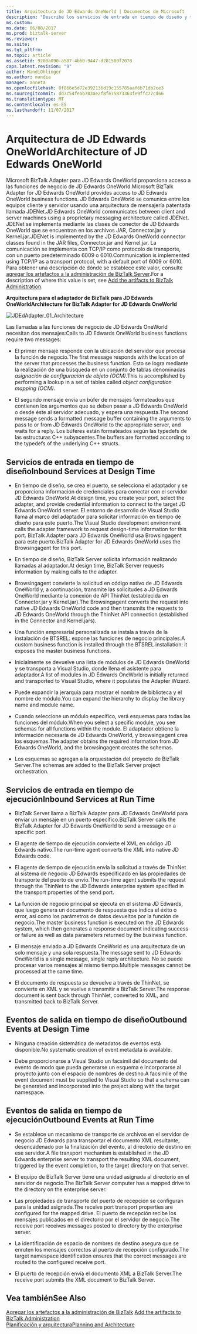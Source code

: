 ```yaml
---
title: Arquitectura de JD Edwards OneWorld | Documentos de Microsoft
description: "Describe los servicios de entrada en tiempo de diseño y tiempo de ejecución y eventos de salida en tiempo de diseño y tiempo de ejecución en el adaptador de JD Edwards OneWorld en BizTalk"
ms.custom: 
ms.date: 06/08/2017
ms.prod: biztalk-server
ms.reviewer: 
ms.suite: 
ms.tgt_pltfrm: 
ms.topic: article
ms.assetid: 9200a090-a587-4b60-9447-d281580f2078
caps.latest.revision: "9"
author: MandiOhlinger
ms.author: mandia
manager: anneta
ms.openlocfilehash: 0f866e5d72e392136d19c155785aaf6b71db2ce3
ms.sourcegitcommit: dd7c54feab783ae2f8fe75873363fe9ffc77cd66
ms.translationtype: MT
ms.contentlocale: es-ES
ms.lasthandoff: 11/07/2017
---
```

# <a name="architecture-of-jd-edwards-oneworld"></a><span data-ttu-id="b7f8f-103">Arquitectura de JD Edwards OneWorld</span><span class="sxs-lookup"><span data-stu-id="b7f8f-103">Architecture of JD Edwards OneWorld</span></span>
<span data-ttu-id="b7f8f-104">Microsoft BizTalk Adapter para JD Edwards OneWorld proporciona acceso a las funciones de negocio de JD Edwards OneWorld.</span><span class="sxs-lookup"><span data-stu-id="b7f8f-104">Microsoft BizTalk Adapter for JD Edwards OneWorld provides access to JD Edwards OneWorld business functions.</span></span> <span data-ttu-id="b7f8f-105">JD Edwards OneWorld se comunica entre los equipos cliente y servidor usando una arquitectura de mensajería patentada llamada JDENet.</span><span class="sxs-lookup"><span data-stu-id="b7f8f-105">JD Edwards OneWorld communicates between client and server machines using a proprietary messaging architecture called JDENet.</span></span> <span data-ttu-id="b7f8f-106">JDENet se implementa mediante las clases de conector de JD Edwards OneWorld que se encuentran en los archivos JAR, Connector.jar y Kernel.jar.</span><span class="sxs-lookup"><span data-stu-id="b7f8f-106">JDENet is implemented by the JD Edwards OneWorld connector classes found in the JAR files, Connector.jar and Kernel.jar.</span></span> <span data-ttu-id="b7f8f-107">La comunicación se implementa con TCP/IP como protocolo de transporte, con un puerto predeterminado 6009 o 6010.</span><span class="sxs-lookup"><span data-stu-id="b7f8f-107">Communication is implemented using TCP/IP as a transport protocol, with a default port of 6009 or 6010.</span></span> <span data-ttu-id="b7f8f-108">Para obtener una descripción de dónde se establece este valor, consulte [agregar los artefactos a la administración de BizTalk Server](../core/adding-biztalk-adapter-for-jd-edwards-oneworld.md).</span><span class="sxs-lookup"><span data-stu-id="b7f8f-108">For a description of where this value is set, see [Add the artifacts to BizTalk Administration](../core/adding-biztalk-adapter-for-jd-edwards-oneworld.md).</span></span>  
  
 <span data-ttu-id="b7f8f-109">**Arquitectura para el adaptador de BizTalk para JD Edwards OneWorld**</span><span class="sxs-lookup"><span data-stu-id="b7f8f-109">**Architecture for BizTalk Adapter for JD Edwards OneWorld**</span></span>  
  
 ![](../core/media/jdedadapter-01-architecture.gif "JDEdAdapter_01_Architecture")  
  
 <span data-ttu-id="b7f8f-110">Las llamadas a las funciones de negocio de JD Edwards OneWorld necesitan dos mensajes:</span><span class="sxs-lookup"><span data-stu-id="b7f8f-110">Calls to JD Edwards OneWorld business functions require two messages:</span></span>  
  
-   <span data-ttu-id="b7f8f-111">El primer mensaje responde con la ubicación del servidor que procesa la función de negocio.</span><span class="sxs-lookup"><span data-stu-id="b7f8f-111">The first message responds with the location of the server that processes the business function.</span></span> <span data-ttu-id="b7f8f-112">Esto se logra mediante la realización de una búsqueda en un conjunto de tablas denominadas *asignación de configuración de objeto (OCM)*.</span><span class="sxs-lookup"><span data-stu-id="b7f8f-112">This is accomplished by performing a lookup in a set of tables called *object configuration mapping (OCM)*.</span></span>  
  
-   <span data-ttu-id="b7f8f-113">El segundo mensaje envía un búfer de mensajes formateados que contienen los argumentos que se deben pasar a JD Edwards OneWorld o desde éste al servidor adecuado, y espera una respuesta.</span><span class="sxs-lookup"><span data-stu-id="b7f8f-113">The second message sends a formatted message buffer containing the arguments to pass to or from JD Edwards OneWorld to the appropriate server, and waits for a reply.</span></span> <span data-ttu-id="b7f8f-114">Los búferes están formateados según las typedefs de las estructuras C++ subyacentes.</span><span class="sxs-lookup"><span data-stu-id="b7f8f-114">The buffers are formatted according to the typedefs of the underlying C++ structs.</span></span>  
  
## <a name="inbound-services-at-design-time"></a><span data-ttu-id="b7f8f-115">Servicios de entrada en tiempo de diseño</span><span class="sxs-lookup"><span data-stu-id="b7f8f-115">Inbound Services at Design Time</span></span>  
  
-   <span data-ttu-id="b7f8f-116">En tiempo de diseño, se crea el puerto, se selecciona el adaptador y se proporciona información de credenciales para conectar con el servidor JD Edwards OneWorld.</span><span class="sxs-lookup"><span data-stu-id="b7f8f-116">At design time, you create your port, select the adapter, and provide credential information to connect to the target JD Edwards OneWorld server.</span></span> <span data-ttu-id="b7f8f-117">El entorno de desarrollo de Visual Studio llama al marco del adaptador para solicitar información en tiempo de diseño para este puerto.</span><span class="sxs-lookup"><span data-stu-id="b7f8f-117">The Visual Studio development environment calls the adapter framework to request design-time information for this port.</span></span> <span data-ttu-id="b7f8f-118">BizTalk Adapter para JD Edwards OneWorld usa Browsingagent para este puerto.</span><span class="sxs-lookup"><span data-stu-id="b7f8f-118">BizTalk Adapter for JD Edwards OneWorld uses the Browsingagent for this port.</span></span>  
  
-   <span data-ttu-id="b7f8f-119">En tiempo de diseño, BizTalk Server solicita información realizando llamadas al adaptador.</span><span class="sxs-lookup"><span data-stu-id="b7f8f-119">At design time, BizTalk Server requests information by making calls to the adapter.</span></span>  
  
-   <span data-ttu-id="b7f8f-120">Browsingagent convierte la solicitud en código nativo de JD Edwards OneWorld y, a continuación, transmite las solicitudes a JD Edwards OneWorld mediante la conexión de API ThinNet (establecida en Connector.jar y Kernel.jar).</span><span class="sxs-lookup"><span data-stu-id="b7f8f-120">The Browsingagent converts the request into native JD Edwards OneWorld code and then transmits the requests to JD Edwards OneWorld through the ThinNet API connection (established in the Connector and Kernel.jars).</span></span>  
  
-   <span data-ttu-id="b7f8f-121">Una función empresarial personalizada se instala a través de la instalación de BTSREL: expone las funciones de negocio principales.</span><span class="sxs-lookup"><span data-stu-id="b7f8f-121">A custom business function is installed through the BTSREL installation: it exposes the master business functions.</span></span>  
  
-   <span data-ttu-id="b7f8f-122">Inicialmente se devuelve una lista de módulos de JD Edwards OneWorld y se transporta a Visual Studio, donde llena el asistente para adaptador.</span><span class="sxs-lookup"><span data-stu-id="b7f8f-122">A list of modules in JD Edwards OneWorld is initially returned and transported to Visual Studio, where it populates the Adapter Wizard.</span></span>  
  
-   <span data-ttu-id="b7f8f-123">Puede expandir la jerarquía para mostrar el nombre de biblioteca y el nombre de módulo.</span><span class="sxs-lookup"><span data-stu-id="b7f8f-123">You can expand the hierarchy to display the library name and module name.</span></span>  
  
-   <span data-ttu-id="b7f8f-124">Cuando seleccione un módulo específico, verá esquemas para todas las funciones del módulo.</span><span class="sxs-lookup"><span data-stu-id="b7f8f-124">When you select a specific module, you see schemas for all functions within the module.</span></span> <span data-ttu-id="b7f8f-125">El adaptador obtiene la información necesaria de JD Edwards OneWorld, y browsingagent crea los esquemas.</span><span class="sxs-lookup"><span data-stu-id="b7f8f-125">The adapter obtains the required information from JD Edwards OneWorld, and the browsingagent creates the schemas.</span></span>  
  
-   <span data-ttu-id="b7f8f-126">Los esquemas se agregan a la orquestación del proyecto de BizTalk Server.</span><span class="sxs-lookup"><span data-stu-id="b7f8f-126">The schemas are added to the BizTalk Server project orchestration.</span></span>  
  
## <a name="inbound-services-at-run-time"></a><span data-ttu-id="b7f8f-127">Servicios de entrada en tiempo de ejecución</span><span class="sxs-lookup"><span data-stu-id="b7f8f-127">Inbound Services at Run Time</span></span>  
  
-   <span data-ttu-id="b7f8f-128">BizTalk Server llama a BizTalk Adapter para JD Edwards OneWorld para enviar un mensaje en un puerto específico.</span><span class="sxs-lookup"><span data-stu-id="b7f8f-128">BizTalk Server calls the BizTalk Adapter for JD Edwards OneWorld to send a message on a specific port.</span></span>  
  
-   <span data-ttu-id="b7f8f-129">El agente de tiempo de ejecución convierte el XML en código JD Edwards nativo.</span><span class="sxs-lookup"><span data-stu-id="b7f8f-129">The run-time agent converts the XML into native JD Edwards code.</span></span>  
  
-   <span data-ttu-id="b7f8f-130">El agente de tiempo de ejecución envía la solicitud a través de ThinNet al sistema de negocio JD Edwards especificado en las propiedades de transporte del puerto de envío.</span><span class="sxs-lookup"><span data-stu-id="b7f8f-130">The run-time agent submits the request through the ThinNet to the JD Edwards enterprise system specified in the transport properties of the send port.</span></span>  
  
-   <span data-ttu-id="b7f8f-131">La función de negocio principal se ejecuta en el sistema JD Edwards, que luego genera un documento de respuesta que indica el éxito o error, así como los parámetros de datos devueltos por la función de negocio.</span><span class="sxs-lookup"><span data-stu-id="b7f8f-131">The master business function is executed on the JD Edwards system, which then generates a response document indicating success or failure as well as data parameters returned by the business function.</span></span>  
  
-   <span data-ttu-id="b7f8f-132">El mensaje enviado a JD Edwards OneWorld es una arquitectura de un solo mensaje y una sola respuesta.</span><span class="sxs-lookup"><span data-stu-id="b7f8f-132">The message sent to JD Edwards OneWorld is a single message, single reply architecture.</span></span> <span data-ttu-id="b7f8f-133">No se puede procesar varios mensajes al mismo tiempo.</span><span class="sxs-lookup"><span data-stu-id="b7f8f-133">Multiple messages cannot be processed at the same time.</span></span>  
  
-   <span data-ttu-id="b7f8f-134">El documento de respuesta se devuelve a través de ThinNet, se convierte en XML y se vuelve a transmitir a BizTalk Server.</span><span class="sxs-lookup"><span data-stu-id="b7f8f-134">The response document is sent back through ThinNet, converted to XML, and transmitted back to BizTalk Server.</span></span>  
  
## <a name="outbound-events-at-design-time"></a><span data-ttu-id="b7f8f-135">Eventos de salida en tiempo de diseño</span><span class="sxs-lookup"><span data-stu-id="b7f8f-135">Outbound Events at Design Time</span></span>  
  
-   <span data-ttu-id="b7f8f-136">Ninguna creación sistemática de metadatos de eventos está disponible.</span><span class="sxs-lookup"><span data-stu-id="b7f8f-136">No systematic creation of event metadata is available.</span></span>  
  
-   <span data-ttu-id="b7f8f-137">Debe proporcionarse a Visual Studio un facsímil del documento del evento de modo que pueda generarse un esquema e incorporarse al proyecto junto con el espacio de nombres de destino.</span><span class="sxs-lookup"><span data-stu-id="b7f8f-137">A facsimile of the event document must be supplied to Visual Studio so that a schema can be generated and incorporated into the project along with the target namespace.</span></span>  
  
## <a name="outbound-events-at-run-time"></a><span data-ttu-id="b7f8f-138">Eventos de salida en tiempo de ejecución</span><span class="sxs-lookup"><span data-stu-id="b7f8f-138">Outbound Events at Run Time</span></span>  
  
-   <span data-ttu-id="b7f8f-139">Se establece un mecanismo de transporte de archivos en el servidor de negocio JD Edwards para transportar el documento XML resultante, desencadenado por la finalización del evento, al directorio de destino en ese servidor.</span><span class="sxs-lookup"><span data-stu-id="b7f8f-139">A file transport mechanism is established in the JD Edwards enterprise server to transport the resulting XML document, triggered by the event completion, to the target directory on that server.</span></span>  
  
-   <span data-ttu-id="b7f8f-140">El equipo de BizTalk Server tiene una unidad asignada al directorio en el servidor de negocio.</span><span class="sxs-lookup"><span data-stu-id="b7f8f-140">The BizTalk Server computer has a mapped drive to the directory on the enterprise server.</span></span>  
  
-   <span data-ttu-id="b7f8f-141">Las propiedades de transporte del puerto de recepción se configuran para la unidad asignada.</span><span class="sxs-lookup"><span data-stu-id="b7f8f-141">The receive port transport properties are configured for the mapped drive.</span></span> <span data-ttu-id="b7f8f-142">El puerto de recepción recibe los mensajes publicados en el directorio por el servidor de negocio.</span><span class="sxs-lookup"><span data-stu-id="b7f8f-142">The receive port receives messages posted to directory by the enterprise server.</span></span>  
  
-   <span data-ttu-id="b7f8f-143">La identificación de espacio de nombres de destino asegura que se enruten los mensajes correctos al puerto de recepción configurado.</span><span class="sxs-lookup"><span data-stu-id="b7f8f-143">The target namespace identification ensures that the correct messages are routed to the configured receive port.</span></span>  
  
-   <span data-ttu-id="b7f8f-144">El puerto de recepción envía el documento XML a BizTalk Server.</span><span class="sxs-lookup"><span data-stu-id="b7f8f-144">The receive port submits the XML document to BizTalk Server.</span></span>  
  
## <a name="see-also"></a><span data-ttu-id="b7f8f-145">Vea también</span><span class="sxs-lookup"><span data-stu-id="b7f8f-145">See Also</span></span>  
 <span data-ttu-id="b7f8f-146">[Agregar los artefactos a la administración de BizTalk](../core/adding-biztalk-adapter-for-jd-edwards-oneworld.md) </span><span class="sxs-lookup"><span data-stu-id="b7f8f-146">[Add the artifacts to BizTalk Administration](../core/adding-biztalk-adapter-for-jd-edwards-oneworld.md) </span></span>  
 [<span data-ttu-id="b7f8f-147">Planificación y arquitectura</span><span class="sxs-lookup"><span data-stu-id="b7f8f-147">Planning and Architecture</span></span>](../core/planning-and-architecture17.md)